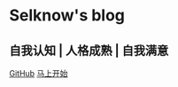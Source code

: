 
# Selknow's blog

## 自我认知 | 人格成熟 | 自我满意
<!-- ## 记录考研生活 -->

[<i class="iconfont icon-github"></i> GitHub]()
[马上开始 <i class="iconfont icon-down"></i>](README)

<!-- background image -->
<!-- ![](_media/bg.jpg) -->
